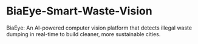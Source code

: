 # BiaEye-Smart-Waste-Vision
BiaEye: An AI-powered computer vision platform that detects illegal waste dumping in real-time to build cleaner, more sustainable cities.
